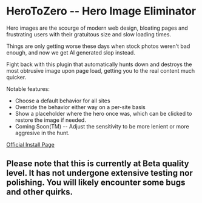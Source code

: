 HeroToZero -- Hero Image Eliminator
===================================

Hero images are the scourge of modern web design, bloating pages and frustrating users with their gratuitous size and slow loading times.

Things are only getting worse these days when stock photos weren't bad enough, and now we get AI generated slop instead.

Fight back with this plugin that automatically hunts down and destroys the most obtrusive image upon page load, getting you to the real content much quicker.

Notable features:
* Choose a default behavior for all sites
* Override the behavior either way on a per-site basis
* Show a placeholder where the hero once was, which can be clicked to restore the image if needed.
* Coming Soon(TM) -- Adjust the sensitivity to be more lenient or more aggresive in the hunt.

[Official Install Page]

[Official Install Page]: https://addons.mozilla.org/en-US/firefox/addon/herotozero/

## Please note that this is currently at Beta quality level.  It has not undergone extensive testing nor polishing.  You will likely encounter some bugs and other quirks.
